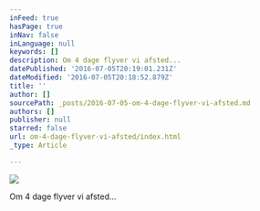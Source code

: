 ```yaml
---
inFeed: true
hasPage: true
inNav: false
inLanguage: null
keywords: []
description: Om 4 dage flyver vi afsted...
datePublished: '2016-07-05T20:19:01.231Z'
dateModified: '2016-07-05T20:18:52.879Z'
title: ''
author: []
sourcePath: _posts/2016-07-05-om-4-dage-flyver-vi-afsted.md
authors: []
publisher: null
starred: false
url: om-4-dage-flyver-vi-afsted/index.html
_type: Article

---
```

![](https://the-grid-user-content.s3-us-west-2.amazonaws.com/77b79645-501a-46d6-a3dc-d8d692578d91.jpg)

Om 4 dage flyver vi afsted...